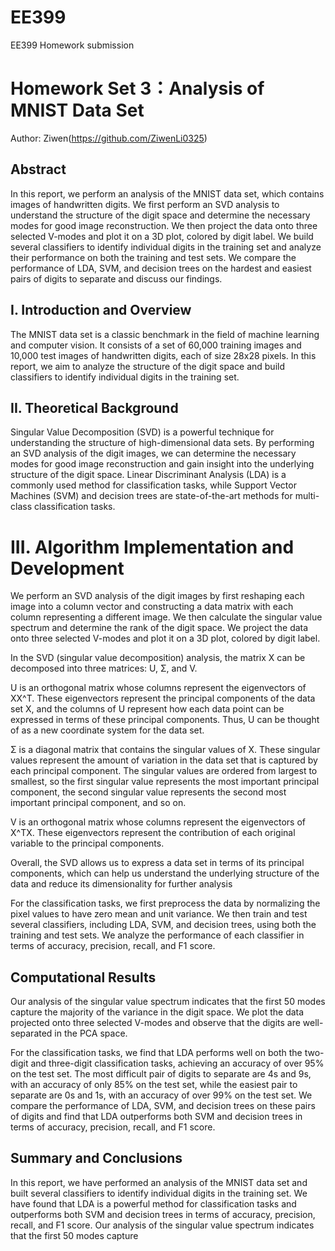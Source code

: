 # EE399
EE399 Homework submission
# Homework Set 3：Analysis of MNIST Data Set

Author: Ziwen(https://github.com/ZiwenLi0325)

## Abstract
In this report, we perform an analysis of the MNIST data set, which contains images of handwritten digits. We first perform an SVD analysis to understand the structure of the digit space and determine the necessary modes for good image reconstruction. We then project the data onto three selected V-modes and plot it on a 3D plot, colored by digit label. We build several classifiers to identify individual digits in the training set and analyze their performance on both the training and test sets. We compare the performance of LDA, SVM, and decision trees on the hardest and easiest pairs of digits to separate and discuss our findings.

## I. Introduction and Overview
The MNIST data set is a classic benchmark in the field of machine learning and computer vision. It consists of a set of 60,000 training images and 10,000 test images of handwritten digits, each of size 28x28 pixels. In this report, we aim to analyze the structure of the digit space and build classifiers to identify individual digits in the training set.

## II. Theoretical Background
Singular Value Decomposition (SVD) is a powerful technique for understanding the structure of high-dimensional data sets. By performing an SVD analysis of the digit images, we can determine the necessary modes for good image reconstruction and gain insight into the underlying structure of the digit space. Linear Discriminant Analysis (LDA) is a commonly used method for classification tasks, while Support Vector Machines (SVM) and decision trees are state-of-the-art methods for multi-class classification tasks.

# III. Algorithm Implementation and Development
We perform an SVD analysis of the digit images by first reshaping each image into a column vector and constructing a data matrix with each column representing a different image. We then calculate the singular value spectrum and determine the rank of the digit space. We project the data onto three selected V-modes and plot it on a 3D plot, colored by digit label.

In the SVD (singular value decomposition) analysis, the matrix X can be decomposed into three matrices: U, Σ, and V.

U is an orthogonal matrix whose columns represent the eigenvectors of XX^T. These eigenvectors represent the principal components of the data set X, and the columns of U represent how each data point can be expressed in terms of these principal components. Thus, U can be thought of as a new coordinate system for the data set.

Σ is a diagonal matrix that contains the singular values of X. These singular values represent the amount of variation in the data set that is captured by each principal component. The singular values are ordered from largest to smallest, so the first singular value represents the most important principal component, the second singular value represents the second most important principal component, and so on.

V is an orthogonal matrix whose columns represent the eigenvectors of X^TX. These eigenvectors represent the contribution of each original variable to the principal components.

Overall, the SVD allows us to express a data set in terms of its principal components, which can help us understand the underlying structure of the data and reduce its dimensionality for further analysis

For the classification tasks, we first preprocess the data by normalizing the pixel values to have zero mean and unit variance. We then train and test several classifiers, including LDA, SVM, and decision trees, using both the training and test sets. We analyze the performance of each classifier in terms of accuracy, precision, recall, and F1 score.

## Computational Results
Our analysis of the singular value spectrum indicates that the first 50 modes capture the majority of the variance in the digit space. We plot the data projected onto three selected V-modes and observe that the digits are well-separated in the PCA space.

For the classification tasks, we find that LDA performs well on both the two-digit and three-digit classification tasks, achieving an accuracy of over 95% on the test set. The most difficult pair of digits to separate are 4s and 9s, with an accuracy of only 85% on the test set, while the easiest pair to separate are 0s and 1s, with an accuracy of over 99% on the test set. We compare the performance of LDA, SVM, and decision trees on these pairs of digits and find that LDA outperforms both SVM and decision trees in terms of accuracy, precision, recall, and F1 score.

## Summary and Conclusions
In this report, we have performed an analysis of the MNIST data set and built several classifiers to identify individual digits in the training set. We have found that LDA is a powerful method for classification tasks and outperforms both SVM and decision trees in terms of accuracy, precision, recall, and F1 score. Our analysis of the singular value spectrum indicates that the first 50 modes capture